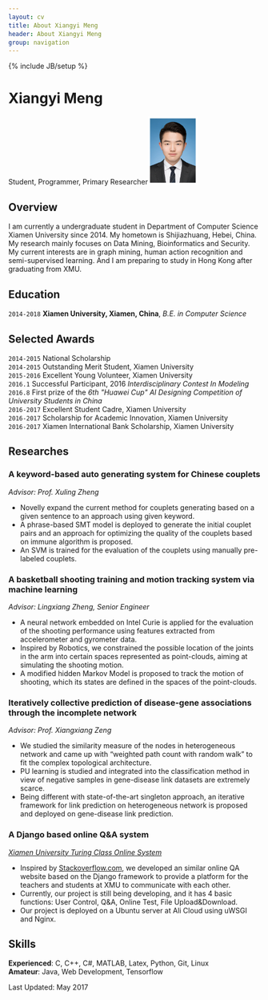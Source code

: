 ```yaml
---
layout: cv
title: About Xiangyi Meng 
header: About Xiangyi Meng
group: navigation
---
```

{% include JB/setup %}

# Xiangyi Meng 
Student, Programmer, Primary Researcher<img width="100" src="https://raw.githubusercontent.com/xymeng16/xymeng16.github.io/master/_medias/img/xymeng.jpg">  




## Overview

I am currently a undergraduate student in Department of Computer Science Xiamen University since 2014. 
My hometown is Shijiazhuang, Hebei, China. My research mainly focuses on Data Mining, Bioinformatics and 
Security. My current interests are in graph mining, human action recognition and semi-supervised learning.
And I am preparing to study in Hong Kong after graduating from XMU.


## Education

`2014-2018`
__Xiamen University, Xiamen, China__, _B.E. in Computer Science_



## Selected Awards

`2014-2015`
National Scholarship  
`2014-2015`
Outstanding Merit Student, Xiamen University  
`2015-2016`
Excellent Young Volunteer, Xiamen University  
`2016.1`
Successful Participant, 2016 *Interdisciplinary Contest In Modeling*  
`2016.8`
First prize of the *6th "Huawei Cup" AI Designing Competition of University Students in China*  
`2016-2017`
Excellent Student Cadre, Xiamen University  
`2016-2017`
Scholarship for Academic Innovation, Xiamen University  
`2016-2017`
Xiamen International Bank Scholarship, Xiamen University


## Researches

<!-- A list is also available [online](http://scholar.google.co.uk/citations?user=LTOTl0YAAAAJ) -->

### A keyword-based auto generating system for Chinese couplets  
_Advisor: Prof. Xuling Zheng_
- Novelly expand the current method for couplets generating based on a given sentence to an approach using given
  keyword.
- A phrase-based SMT model is deployed to generate the initial couplet pairs and an approach for optimizing the
  quality of the couplets based on immune algorithm is proposed.
- An SVM is trained for the evaluation of the couplets using manually pre-labeled couplets.

### A basketball shooting training and motion tracking system via machine learning
_Advisor: Lingxiang Zheng, Senior Engineer_
- A neural network embedded on Intel Curie is applied for the evaluation of the shooting performance using
  features extracted from accelerometer and gyrometer data.
- Inspired by Robotics, we constrained the possible location of the joints in the arm into certain spaces represented
  as point-clouds, aiming at simulating the shooting motion.
- A modified hidden Markov Model is proposed to track the motion of shooting, which its states are defined in the
  spaces of the point-clouds.
  
### Iteratively collective prediction of disease-gene associations through the incomplete network
_Advisor: Prof. Xiangxiang Zeng_
- We studied the similarity measure of the nodes in heterogeneous network and came up with “weighted path count
  with random walk” to fit the complex topological architecture.
- PU learning is studied and integrated into the classification method in view of negative samples in gene-disease
  link datasets are extremely scarce.
- Being different with state-of-the-art singleton approach, an iterative framework for link prediction on
  heterogeneous network is proposed and deployed on gene-disease link prediction.
  
### A Django based online Q&A system
_[Xiamen University Turing Class Online System](http://turing.ymyin.me/)_
- Inspired by [Stackoverflow.com](Stackoverflow.com), we developed an similar online QA website based on the Django framework to
  provide a platform for the teachers and students at XMU to communicate with each other.
- Currently, our project is still being developing, and it has 4 basic functions: User Control, Q&A, Online Test, File
  Upload&Download.
- Our project is deployed on a Ubuntu server at Ali Cloud using uWSGI and Nginx.


## Skills
__Experienced__: C, C++, C#, MATLAB, Latex, Python, Git, Linux  
__Amateur__: Java, Web Development, Tensorflow  

  
    
   
   
   
Last Updated: May 2017

